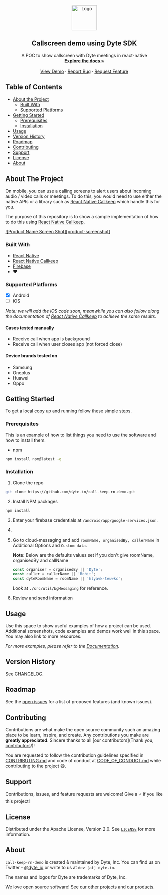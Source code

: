 <!-- PROJECT LOGO -->
<p align="center">
  <a href="https://dyte.in">
    <img src="https://dyte-uploads.s3.ap-south-1.amazonaws.com/dyte-logo-dark.svg" alt="Logo" width="80">
  </a>

  <h2 align="center">Callscreen demo using Dyte SDK</h2>

  <p align="center">
    A POC to show callscreen with Dyte meetings in react-native
    <br />
    <a href="https://docs.dyte.io"><strong>Explore the docs »</strong></a>
    <br />
    <br />
    <a href="https://app.dyte.io">View Demo</a>
    ·
    <a href="https://github.com/dyte-in/call-keep-rn-demo/issues">Report Bug</a>
    ·
    <a href="https://github.com/dyte-in/call-keep-rn-demo/issues">Request Feature</a>
  </p>
</p>

<!-- TABLE OF CONTENTS -->

## Table of Contents

- [About the Project](#about-the-project)
  - [Built With](#built-with)
  - [Supported Platforms](#supported-platforms)
- [Getting Started](#getting-started)
  - [Prerequisites](#prerequisites)
  - [Installation](#installation)
- [Usage](#usage)
- [Version History](#version-history)
- [Roadmap](#roadmap)
- [Contributing](#contributing)
- [Support](#support)
- [License](#license)
- [About](#about)

<!-- ABOUT THE PROJECT -->

## About The Project

On mobile, you can use a calling screens to alert users about incoming audio / video calls or meetings. To do this, you would need to use either the native APIs or a library such as [React Native Callkeep](https://github.com/react-native-webrtc/react-native-callkeep) which handle this for you.

The purpose of this repository is to show a sample implementation of how to do this using [React Native Callkeep](https://github.com/react-native-webrtc/react-native-callkeep).

[![Product Name Screen Shot][product-screenshot]](https://example.com)

### Built With

- [React Native](https://reactnative.dev)
- [React Native Callkeep](https://github.com/react-native-webrtc/react-native-callkeep)
- [Firebase](https://firebase.google.com)
- :heart:

### Supported Platforms

- [x] Android
- [ ] iOS

_Note: we will add the iOS code soon, meanwhile you can also follow along the documentation of [React Native Callkeep](https://github.com/react-native-webrtc/react-native-callkeep) to achieve the same results._

#### Cases tested manually

- Receive call when app is background
- Receive call when user closes app (not forced close)

#### Device brands tested on

- Samsung
- Oneplus
- Huawei
- Oppo

<!-- GETTING STARTED -->

## Getting Started

To get a local copy up and running follow these simple steps.

### Prerequisites

This is an example of how to list things you need to use the software and how to install them.

- npm

```sh
npm install npm@latest -g
```

### Installation

1. Clone the repo

```sh
git clone https://github.com/dyte-in/call-keep-rn-demo.git
```

2. Install NPM packages

```sh
npm install
```

3. Enter your firebase credentials at `/android/app/google-services.json`.

4. <run on device>

5. Go to cloud-messaging and add `roomName, organisedBy, callerName` in Additional Options and `Custom data`.

   **Note:** Below are the defaults values set if you don't give roomName, organisedBy and callName

   ```js
   const organiser = organisedBy || 'Dyte';
   const caller = callerName || 'Rohit';
   const dyteRoomName = roomName || 'hlyavk-teuwkc';
   ```

   Look at `./src/util/bgMessaging` for reference.

6. Review and send information

<!-- USAGE EXAMPLES -->

## Usage

Use this space to show useful examples of how a project can be used. Additional screenshots, code examples and demos work well in this space. You may also link to more resources.

_For more examples, please refer to the [Documentation](https://example.com)._

<!-- CHANGELOG -->

## Version History

See [CHANGELOG](./CHANGELOG.md).

<!-- ROADMAP -->

## Roadmap

See the [open issues](https://github.com/dyte-in/call-keep-rn-demo/issues) for a list of proposed features (and known issues).

<!-- CONTRIBUTING -->

## Contributing

Contributions are what make the open source community such an amazing place to be learn, inspire, and create. Any contributions you make are **greatly appreciated**. Sincere thanks to all [our contributors](Thank you, [contributors](https://github.com/dyte-in/call-keep-rn-demo/graphs/contributors)!)!

You are requested to follow the contribution guidelines specified in [CONTRIBUTING.md](./CONTRIBUTING.md) and code of conduct at [CODE_OF_CONDUCT.md](./CODE_OF_CONDUCT.md) while contributing to the project :smile:.

## Support

Contributions, issues, and feature requests are welcome!
Give a ⭐️ if you like this project!

<!-- LICENSE -->

## License

Distributed under the Apache License, Version 2.0. See [`LICENSE`](./LICENSE) for more information.

## About

`call-keep-rn-demo` is created & maintained by Dyte, Inc. You can find us on Twitter - [@dyte_io](twitter.com/dyte_io) or write to us at `dev [at] dyte.io`.

The names and logos for Dyte are trademarks of Dyte, Inc.

We love open source software! See [our other projects](https://github.com/dyte-in) and [our products](https://dyte.io).

